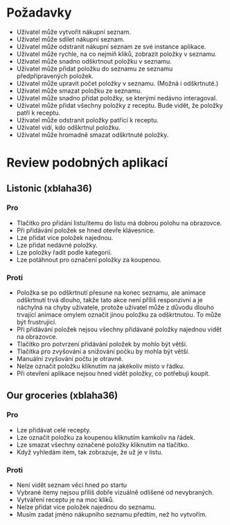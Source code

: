 # Požadavky

 - Uživatel může vytvořit nákupní seznam.
 - Uživatel může sdílet nákupní seznam.
 - Uživatel může odstranit nákupní seznam ze své instance aplikace.
 - Uživatel může rychle, na co nejmíň kliků, zobrazit položky v seznamu.
 - Uživatel může snadno odškrtnout položku v seznamu.
 - Uživatel může přidat položku do seznamu ze seznamu předpřipravených položek.
 - Uživatel může upravit počet položky v seznamu. (Možná i odškrtnuté.)
 - Uživatel může smazat položku ze seznamu.
 - Uživatel může snadno přidat položky, se kterými nedávno interagoval.
 - Uživatel může přidat všechny položky z receptu. Bude vidět, že položky patří k receptu.
 - Uživatel může odstranit položky patřící k receptu.
 - Uživatel vidí, kdo odškrtnul položku.
 - Uživatel může hromadně smazat odškrtnuté položky.


# Review podobných aplikací

## Listonic (xblaha36)

### Pro

 - Tlačitko pro přidání listu/itemu do listu má dobrou polohu na obrazovce.
 - Při přidávání položek se hned otevře klávesnice.
 - Lze přidat více položek najednou.
 - Lze přidat nedávné položky.
 - Lze položky řadit podle kategorií.
 - Lze potáhnout pro označení položky za koupenou.

### Proti

 - Položka se po odškrtnutí přesune na konec seznamu, ale animace odškrtnutí trvá dlouho, takže tato akce není příliš responzivní a je náchylná na chyby uživatele, protože uživatel může z důvodu dlouho trvající animace omylem označit jinou položku za odškrtnutou. To může být frustrující.
 - Při přidávání položek nejsou všechny přidávané položky najednou vidět na obrazovce.
 - Tlačítko pro potvrzení přidávání položek by mohlo být větší.
 - Tlačítka pro zvyšování a snižování počku by mohla být větší.
 - Manuální zvyšování počtu je otravné.
 - Nelze označit položku kliknutím na jakékoliv místo v řádku.
 - Při otevření aplikace nejsou hned vidět položky, co potřebuji koupit.

## Our groceries (xblaha36)

### Pro

 - Lze přidávat celé recepty.
 - Lze označit položku za koupenou kliknutím kamkoliv na řádek.
 - Lze smazat všechny označené položky kliknutím na tlačítko.
 - Když vyhledám item, tak zobrazuje, že už je v listu.

### Proti

 - Není vidět seznam věcí hned po startu
 - Vybrané itemy nejsou příliš dobře vizuálně odlišené od nevybraných.
 - Vytváření receptu je na moc kliků.
 - Nelze přidat více položek najednou do seznamu.
 - Musím zadat jméno nákupního seznamu předtím, než ho vytvořím.


